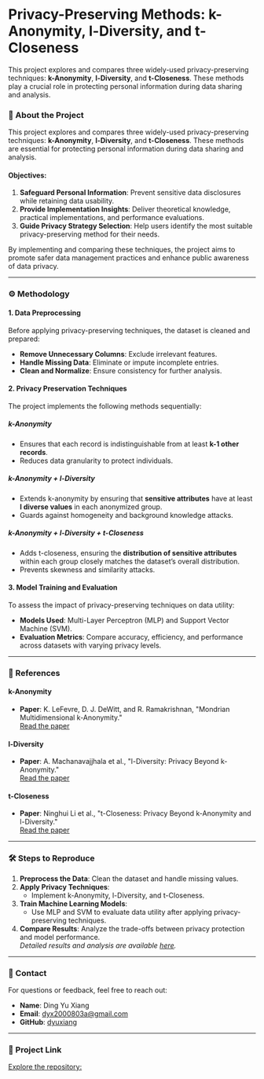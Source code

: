 # Privacy-Preserving Methods: k-Anonymity, l-Diversity, and t-Closeness

This project explores and compares three widely-used privacy-preserving techniques: **k-Anonymity**, **l-Diversity**, and **t-Closeness**. These methods play a crucial role in protecting personal information during data sharing and analysis.

### 📖 About the Project

This project explores and compares three widely-used privacy-preserving techniques: **k-Anonymity**, **l-Diversity**, and **t-Closeness**. These methods are essential for protecting personal information during data sharing and analysis.

#### Objectives:

1. **Safeguard Personal Information**: Prevent sensitive data disclosures while retaining data usability.
2. **Provide Implementation Insights**: Deliver theoretical knowledge, practical implementations, and performance evaluations.
3. **Guide Privacy Strategy Selection**: Help users identify the most suitable privacy-preserving method for their needs.

By implementing and comparing these techniques, the project aims to promote safer data management practices and enhance public awareness of data privacy.

---

### ⚙️ Methodology

#### **1. Data Preprocessing**

Before applying privacy-preserving techniques, the dataset is cleaned and prepared:

- **Remove Unnecessary Columns**: Exclude irrelevant features.
- **Handle Missing Data**: Eliminate or impute incomplete entries.
- **Clean and Normalize**: Ensure consistency for further analysis.

#### **2. Privacy Preservation Techniques**

The project implements the following methods sequentially:

##### **k-Anonymity**
- Ensures that each record is indistinguishable from at least **k-1 other records**.
- Reduces data granularity to protect individuals.

##### **k-Anonymity + l-Diversity**
- Extends k-anonymity by ensuring that **sensitive attributes** have at least **l diverse values** in each anonymized group.
- Guards against homogeneity and background knowledge attacks.

##### **k-Anonymity + l-Diversity + t-Closeness**
- Adds t-closeness, ensuring the **distribution of sensitive attributes** within each group closely matches the dataset’s overall distribution.
- Prevents skewness and similarity attacks.

#### **3. Model Training and Evaluation**

To assess the impact of privacy-preserving techniques on data utility:

- **Models Used**: Multi-Layer Perceptron (MLP) and Support Vector Machine (SVM).
- **Evaluation Metrics**: Compare accuracy, efficiency, and performance across datasets with varying privacy levels.

---

### 📜 References

#### **k-Anonymity**
- **Paper**: K. LeFevre, D. J. DeWitt, and R. Ramakrishnan, "Mondrian Multidimensional k-Anonymity."  
  [Read the paper](https://personal.utdallas.edu/~mxk055100/courses/privacy08f_files/MultiDim.pdf)

#### **l-Diversity**
- **Paper**: A. Machanavajjhala et al., "l-Diversity: Privacy Beyond k-Anonymity."  
  [Read the paper](https://personal.utdallas.edu/~muratk/courses/privacy08f_files/ldiversity.pdf)

#### **t-Closeness**
- **Paper**: Ninghui Li et al., "t-Closeness: Privacy Beyond k-Anonymity and l-Diversity."  
  [Read the paper](https://www.cs.purdue.edu/homes/ninghui/papers/t_closeness_icde07.pdf)

---

### 🛠️ Steps to Reproduce

1. **Preprocess the Data**: Clean the dataset and handle missing values.
2. **Apply Privacy Techniques**:
   - Implement k-Anonymity, l-Diversity, and t-Closeness.
3. **Train Machine Learning Models**:
   - Use MLP and SVM to evaluate data utility after applying privacy-preserving techniques.
4. **Compare Results**: Analyze the trade-offs between privacy protection and model performance.  
   *Detailed results and analysis are available [here](https://github.com/dyuxiang/Privacy-Preserving/blob/main/Experimental%20Results.md).*

---

### 📩 Contact

For questions or feedback, feel free to reach out:

- **Name**: Ding Yu Xiang  
- **Email**: [dyx2000803a@gmail.com](mailto:dyx2000803a@gmail.com)  
- **GitHub**: [dyuxiang](https://github.com/dyuxiang/Privacy-Preserving)

---

### 🔗 Project Link

[Explore the repository: ](https://github.com/dyuxiang/Privacy-Preserving)
